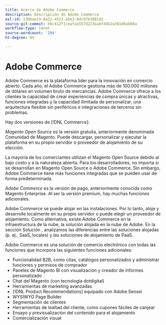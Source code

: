 ```yaml
---
title: Acerca de Adobe Commerce
description: Descripción de Adobe Commerce
exl-id: 130bae23-8a22-4523-abe2-8dc97b3881d2
source-git-commit: bbc412f1ceafaa557d223aabfd4b2a381d6ab04a
workflow-type: tm+mt
source-wordcount: '284'
ht-degree: 0%

---
```


# Adobe Commerce

Adobe Commerce es la plataforma líder para la innovación en comercio abierto. Cada año, el Adobe Commerce gestiona más de 100.000 millones de dólares en volumen bruto de mercancías. Adobe Commerce ofrece a los clientes la capacidad de crear experiencias de compra únicas y atractivas, funciones integradas y la capacidad ilimitada de personalizar, una arquitectura flexible sin periféricos e integraciones de terceros sin problemas.

Hay dos versiones de [!DNL Commerce]:

_Magento Open Source_ es la versión gratuita, anteriormente denominada Comunidad de Magento. Puede descargar, personalizar y ejecutar la plataforma en su propio servidor o proveedor de alojamiento de su elección.

La mayoría de los comerciantes utilizan el Magento Open Source debido al bajo costo y a la naturaleza abierta. Para los desarrolladores, no importa si se desarrollan en Magento Open Source o Adobe Commerce. Sin embargo, Adobe Commerce tiene más funciones integradas que se pueden usar de forma predeterminada.

_Adobe Commerce_ es la versión de pago, anteriormente conocida como Magento Enterprise. Al ser la versión premium, hay muchas funciones adicionales.

Adobe Commerce se puede alojar en las instalaciones. Por lo tanto, aloje y desarrolle localmente en su propio servidor o puede elegir un proveedor de alojamiento. Como alternativa, existe Adobe Commerce en la infraestructura de la nube, la solución alojada en la nube de Adobe. En la sección Solución , analizamos las diferencias entre las soluciones alojadas (p. ej., SaaS, locales) y las soluciones de alojamiento de PaaS.

Adobe Commerce es una solución de comercio electrónico con todas las funciones que incorpora las siguientes funciones adicionales:

- Funcionalidad B2B, como citas, catálogos personalizados y administrar funciones y permisos de comprador
- Paneles de Magento BI con visualización y creador de informes personalizado
- Chat del Magento (con tecnología dotdigital)
- Herramientas de marketing avanzadas
- [!DNL Product Recommendations] equipado con Adobe Sensei
- WYSIWYG Page Builder
- Segmentación de clientes
- Herramientas de lealtad del cliente, como cupones fáciles de canjear
- Ensayo y previsualización del contenido para el alojamiento
- Comercialización visual
